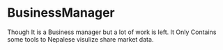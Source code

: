 # BusinessManager

Though It is a Business manager but a lot of work is left. It Only Contains some tools to Nepalese visulize share market data. 
